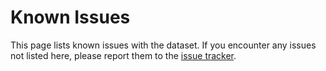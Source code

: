 # Known Issues

This page lists known issues with the dataset. If you encounter any issues not listed here, please report them to the [issue tracker](https://github.com/lacclab/OneStop-Eye-Movements/issues).
